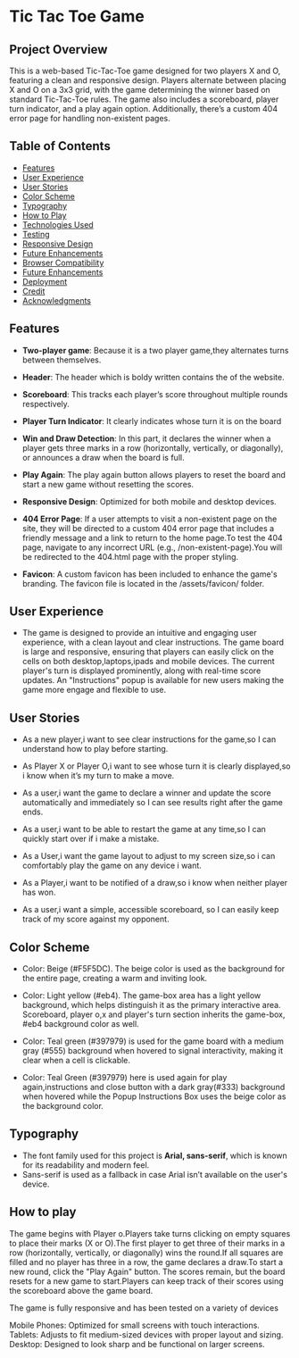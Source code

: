 # Tic Tac Toe Game


## Project Overview
This is a web-based Tic-Tac-Toe game designed for two players X and O, featuring a clean and responsive design. Players alternate between placing X and O on a 3x3 grid, with the game determining the winner based on standard Tic-Tac-Toe rules. The game also includes a scoreboard, player turn indicator, and a play again option. Additionally, there’s a custom 404 error page for handling non-existent pages.

## Table of Contents
- [Features](#features)
- [User Experience](#user-experience)
- [User Stories](#user-stories)
- [Color Scheme](#color-scheme)
- [Typography](#typography)
- [How to Play](#how-to-play)
- [Technologies Used](#technologies-used)
- [Testing](#testing)
- [Responsive Design](#responsive-design)
- [Future Enhancements](#future-enhancements)
- [Browser Compatibility](#browser-compatibility)
- [Future Enhancements](#future-enhancements)
- [Deployment](#deployment)
- [Credit](#credit)
- [Acknowledgments](#acknowledgments)

## Features
- **Two-player game**: Because it is a two player game,they alternates turns between themselves.

- **Header**: The header which is boldy written contains the of the website.

- **Scoreboard**: This tracks each player’s score throughout multiple rounds respectively.

- **Player Turn Indicator**: It clearly indicates whose turn it is on the board
- **Win and Draw Detection**: In this part, it declares the winner when a player gets three marks in a row (horizontally, vertically, or diagonally), or announces a draw when the board is full.

- **Play Again**: The play again button allows players to reset the board and start a new game without resetting the scores.

- **Responsive Design**: Optimized for both mobile and desktop devices.
- **404  Error Page**: If a user attempts to visit a non-existent page on the site, they will be directed to a custom 404 error page that includes a friendly message and a link to return to the home page.To test the 404 page, navigate to any incorrect URL (e.g., /non-existent-page).You will be redirected to the 404.html page with the proper styling.

- **Favicon**: A custom favicon has been included to enhance the game's branding. The favicon file is located in the /assets/favicon/ folder.


## User Experience
 * The game is designed to provide an intuitive and engaging user experience, with a clean layout and clear instructions. The game board is large and responsive, ensuring that players can easily click on the cells on both desktop,laptops,ipads and mobile devices. The current player's turn is displayed prominently, along with real-time score updates. An "Instructions" popup is available for new users making the game more engage and flexible to use.

## User Stories
 * As a new player,i want to see clear instructions for the game,so I can understand how to play before starting.

 * As Player X or Player O,i want to see whose turn it is clearly displayed,so i know when it’s my turn to make a move.

 * As a user,i want the game to declare a winner and    update the score automatically and immediately so I can see results right after the game ends.

 * As a user,i want to be able to restart the game at any time,so I can quickly start over if i make a mistake.

 * As a  User,i want the game layout to adjust to my screen size,so i can comfortably play the game on any device i want.

 * As a Player,i want to be notified of a draw,so i know when neither player has won.

 * As a user,i want a simple, accessible scoreboard,
so I can easily keep track of my score against my opponent.

## Color Scheme 


 * Color: Beige (#F5F5DC). The beige color is used as the background for the entire page, creating a warm and inviting look. 

 * Color: Light yellow (#eb4). The  game-box area has a light yellow background, which helps distinguish it as the primary interactive area. 
Scoreboard, player o,x and player's turn section inherits the game-box, #eb4 background color as well.

 * Color: Teal green (#397979) is used for the game board with a medium gray (#555) background when hovered to signal interactivity, making it clear when a cell is clickable.

 * Color: Teal Green (#397979) here is used again for play again,instructions and close button with a dark gray(#333) background when hovered while the Popup Instructions Box uses the beige color as the background color.

## Typography

 * The font family used for this project is **Arial, sans-serif**, which is known for its readability and modern feel.
 * Sans-serif is used as a fallback in case Arial isn’t available on the user's device.

## How to play

 The game begins with Player o.Players take turns clicking on empty squares to place their marks (X or O).The first player to get three of their marks in a row (horizontally, vertically, or diagonally) wins the round.If all squares are filled and no player has three in a row, the game declares a draw.To start a new round, click the "Play Again" button. The scores remain, but the board resets for a new game to start.Players can keep track of their scores using the scoreboard above the game board.















The game is fully responsive and has been tested on a variety of devices

Mobile Phones: Optimized for small screens with touch interactions.
Tablets: Adjusts to fit medium-sized devices with proper layout and sizing.
Desktop: Designed to look sharp and be functional on larger screens.
